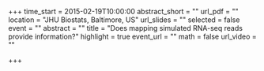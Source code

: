 +++
time_start = 2015-02-19T10:00:00
abstract_short = ""
url_pdf = ""
location = "JHU Biostats, Baltimore, US"
url_slides = ""
selected = false
event = ""
abstract = ""
title = "Does mapping simulated RNA-seq reads provide information?"
highlight = true
event_url = ""
math = false
url_video = ""

+++

